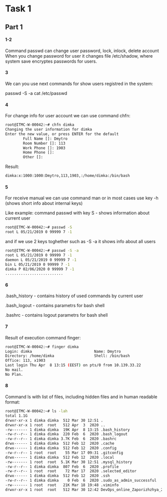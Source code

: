 
# Task 1
## Part 1
#### 1-2 
Command passwd can change user password, lock, inlock, delete account
When you change password for user it changes file /etc/shadow, where system save encryptes passwords for users.

#### 3 
We can you use next commands for show users registred in the system:

passwd -S -a 
cat /etc/passwd

#### 4
For change info for user account we can use command chfn: 

```sh
root@ITMC-W-00042:~# chfn dimka
Changing the user information for dimka
Enter the new value, or press ENTER for the default
        Full Name []: Dmytro
        Room Number []: 113
        Work Phone []: 1903
        Home Phone []:
        Other []:
```
		
Result:

```sh
dimka:x:1000:1000:Dmytro,113,1903,:/home/dimka:/bin/bash
```

#### 5
For receive manual we can use command man or in most cases use key -h (shows short info about internal keys)

Like example:
command passwd with key S - shows information about current user 

```sh
root@ITMC-W-00042:~# passwd -S
root L 05/21/2019 0 99999 7 -1
```

and if we use 2 keys toghether such as -S -a it shows info about all users

```sh
root@ITMC-W-00042:~# passwd -S -a
root L 05/21/2019 0 99999 7 -1
daemon L 05/21/2019 0 99999 7 -1
bin L 05/21/2019 0 99999 7 -1
dimka P 02/06/2020 0 99999 7 -1
..........................
```

#### 6

.bash_history - contains history of used commands by current user

.bash_logout - contains parametrs for bash shell

.bashrc - contains logout parametrs for bash shell

#### 7 

Result of execution command finger: 
```sh
root@ITMC-W-00042:~# finger dimka
Login: dimka                            Name: Dmytro
Directory: /home/dimka                  Shell: /bin/bash
Office: 113, x1903
Last login Thu Apr  8 13:15 (EEST) on pts/0 from 10.139.33.22
No mail.
No Plan.
```

#### 8 

Command ls with list of files, including hidden files and in human readable format:

```sh
root@ITMC-W-00042:~# ls -lah
total 1.1G
drwxr-xr-x 1 dimka dimka  512 Mar 30 12:51 .
drwxr-xr-x 1 root  root   512 Apr  3  2020 ..
-rw------- 1 dimka dimka  19K Apr  8 13:15 .bash_history
-rw-r--r-- 1 dimka dimka  220 Feb  6  2020 .bash_logout
-rw-r--r-- 1 dimka dimka 3.7K Feb  6  2020 .bashrc
drwx------ 1 dimka dimka  512 Feb 12  2020 .cache
drwx------ 1 dimka dimka  512 Feb 12  2020 .config
-rw-r--r-- 1 root  root    55 Mar 17 09:31 .gitconfig
drwx------ 1 dimka dimka  512 Feb 12  2020 .local
-rw------- 1 root  root  5.1K Mar 30 12:51 .mysql_history
-rw-r--r-- 1 dimka dimka  807 Feb  6  2020 .profile
-rw-r--r-- 1 root  root    72 Mar 17  2020 .selected_editor
drwx------ 1 dimka dimka  512 Feb 12  2020 .ssh
-rw-r--r-- 1 dimka dimka    0 Feb  6  2020 .sudo_as_admin_successful
-rw------- 1 root  root   21K Mar 18 19:48 .viminfo
drwxr-xr-x 1 root  root   512 Mar 30 12:42 DevOps_online_Zaporizhzhya_2021Q1
```